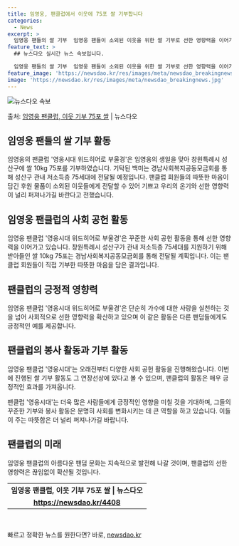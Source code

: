 ```yaml
---
title: 임영웅, 팬클럽에서 이웃에 75포 쌀 기부합니다
categories:
  - News
excerpt: >
  임영웅 팬들의 쌀 기부  임영웅 팬들이 소외된 이웃을 위한 쌀 기부로 선한 영향력을 이어가며 아름다운 팬덤 …
feature_text: >
  ## 뉴스다오 실시간 뉴스 속보입니다.

  임영웅 팬들의 쌀 기부  임영웅 팬들이 소외된 이웃을 위한 쌀 기부로 선한 영향력을 이어가며 아름다운 팬덤 …
feature_image: 'https://newsdao.kr/res/images/meta/newsdao_breakingnews.jpg'
image: 'https://newsdao.kr/res/images/meta/newsdao_breakingnews.jpg'
---
```


![뉴스다오 속보](https://newsdao.kr/res/images/meta/newsdao_breakingnews.jpg)

<p>출처: <a href="https://newsdao.kr/4408" rel="dofollow">임영웅 팬클럽, 이웃 기부 75포 쌀</a> | 뉴스다오</p>

<h2 data-ke-size="size26">임영웅 팬들의 쌀 기부 활동</h2>
<p data-ke-size="size16">임영웅의 팬클럽 '영웅시대 위드히어로 부울경'은 임영웅의 생일을 맞아 창원특례시 성산구에 쌀 10kg 75포를 기부하였습니다. 기탁된 백미는 경남사회복지공동모금회를 통해 성산구 관내 저소득층 75세대에 전달될 예정입니다. 팬클럽 회원들의 따뜻한 마음이 담긴 후원 물품이 소외된 이웃들에게 전달할 수 있어 기쁘고 우리의 온기와 선한 영향력이 널리 퍼져나가길 바란다고 전했습니다.</p>

<h2 data-ke-size="size26">임영웅 팬클럽의 사회 공헌 활동</h2>
<p data-ke-size="size16">임영웅 팬클럽 '영웅시대 위드히어로 부울경'은 꾸준한 사회 공헌 활동을 통해 선한 영향력을 이어가고 있습니다. 창원특례시 성산구가 관내 저소득층 75세대를 지원하기 위해 받아들인 쌀 10kg 75포는 경남사회복지공동모금회를 통해 전달될 계획입니다. 이는 팬클럽 회원들이 직접 기부한 따뜻한 마음을 담은 결과입니다.</p>

<h2 data-ke-size="size26">팬클럽의 긍정적 영향력</h2>
<p data-ke-size="size16">임영웅 팬클럽 '영웅시대 위드히어로 부울경'은 단순히 가수에 대한 사랑을 실천하는 것을 넘어 사회적으로 선한 영향력을 확산하고 있으며 이 같은 활동은 다른 팬덤들에게도 긍정적인 예를 제공합니다.</p>

<h2 data-ke-size="size26">팬클럽의 봉사 활동과 기부 활동</h2>
<p data-ke-size="size16">임영웅 팬클럽 '영웅시대'는 오래전부터 다양한 사회 공헌 활동을 진행해왔습니다. 이번에 진행된 쌀 기부 활동도 그 연장선상에 있다고 볼 수 있으며, 팬클럽의 활동은 매우 긍정적인 효과를 가져옵니다.</p>

<p data-ke-size="size16">팬클럽 '영웅시대'는 더욱 많은 사람들에게 긍정적인 영향을 미칠 것을 기대하며, 그들의 꾸준한 기부와 봉사 활동은 분명히 사회를 변화시키는 데 큰 역할을 하고 있습니다. 이들이 주는 따뜻함은 더 널리 퍼져나가길 바랍니다.</p>

<h2 data-ke-size="size26">팬클럽의 미래</h2>
<p data-ke-size="size16">임영웅 팬클럽의 아름다운 팬덤 문화는 지속적으로 발전해 나갈 것이며, 팬클럽의 선한 영향력은 끊임없이 확산될 것입니다.</p>

<p data-ke-size="size16"></p>
<table>
<tbody>
<tr>
<td style="text-align: center; height: 17px;"><b>임영웅 팬클럽, 이웃 기부 75포 쌀 | 뉴스다오</b></td>
</tr>
<tr>
<td style="text-align: center; height: 17px;"><b><a href="https://newsdao.kr/4408">https://newsdao.kr/4408</a></b></td>
</tr>
</tbody>
</table>
<p data-ke-size="size16">&nbsp;</p> 

빠르고 정확한 뉴스를 원한다면? 바로, <a href="https://newsdao.kr" rel="dofollow">newsdao.kr</a>


